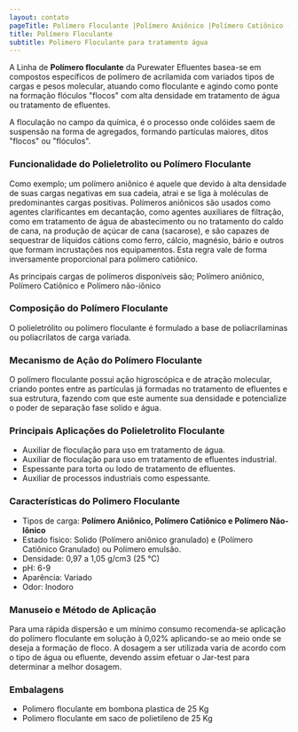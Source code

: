 ```yaml
---
layout: contato
pageTitle: Polímero Floculante |Polímero Aniônico |Polímero Catiônico - PUREWATER EFLUENTES
title: Polímero Floculante
subtitle: Polimero Floculante para tratamento água
---
```


A Linha de **Polímero floculante** da Purewater Efluentes basea-se em compostos específicos de polímero de acrilamida com variados tipos de cargas e pesos molecular, atuando como floculante e agindo como ponte na formação flóculos "flocos" com alta densidade em tratamento de água ou tratamento de efluentes.

A floculação no campo da química, é o processo onde colóides saem de suspensão na forma de agregados, formando partículas maiores, ditos "flocos" ou "flóculos". 

### **Funcionalidade do Polieletrolito ou Polímero Floculante**

Como exemplo; um polímero aniônico é aquele que devido à alta densidade de suas cargas negativas em sua cadeia, atrai e se liga à moléculas de predominantes cargas positivas. Polímeros aniônicos são usados como agentes clarificantes em decantação, como agentes auxiliares de filtração, como em tratamento de água de abastecimento ou no tratamento do caldo de cana, na produção de açúcar de cana (sacarose), e são capazes de sequestrar de líquidos cátions como ferro, cálcio, magnésio, bário e outros que formam incrustações nos equipamentos. 
Esta regra vale de forma inversamente proporcional para polímero catiônico.

As principais cargas de polímeros disponíveis são; Polímero aniônico, Polímero Catiônico e Polímero não-iônico

### **Composição do Polímero Floculante**
O polieletrólito ou polímero floculante é formulado a base de políacrilaminas ou políacrilatos de carga variada. 

### **Mecanismo de Ação do Polímero Floculante**
O polímero floculante possui ação higroscópica e de atração molecular, criando pontes entre as partículas já formadas no tratamento de efluentes e sua estrutura, fazendo com que este aumente sua densidade e potencialize o poder de separação fase solido e água.


### **Principais Aplicações do Polieletrolito Floculante**

- Auxiliar de floculação para uso em tratamento de água.
- Auxiliar de floculação para uso em tratamento de efluentes industrial.
- Espessante para torta ou lodo de tratamento de efluentes.
- Auxiliar de processos industriais como espessante.

### **Características do Polimero Floculante**

- Tipos de carga: **Polímero Aniônico, Polímero Catiônico e Polímero Não-Iônico**
- Estado fisico: Solido (Polímero aniônico granulado) e (Polímero Catiônico Granulado) ou Polímero emulsão.
- Densidade: 0,97 a 1,05 g/cm3 (25 °C)
- pH: 6-9
- Aparência: Variado
- Odor: Inodoro

### **Manuseio e Método de Aplicação**
Para uma rápida dispersão e um mínimo consumo recomenda-se aplicação do polímero floculante em solução à 0,02% aplicando-se ao meio onde se deseja a formação de floco. 
A dosagem a ser utilizada varia de acordo com o tipo de água ou efluente, devendo assim efetuar o Jar-test para determinar a melhor dosagem.


### **Embalagens**

- Polimero floculante em bombona plastica de 25 Kg
- Polimero floculante em saco de polietileno de 25 Kg

